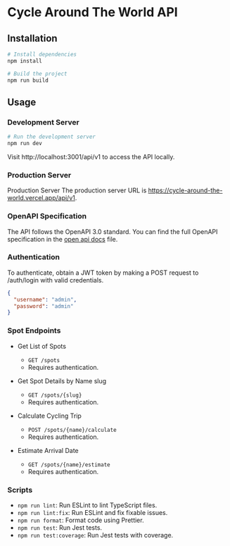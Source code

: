 # Cycle Around The World API

## Installation

```bash
# Install dependencies
npm install

# Build the project
npm run build
```

## Usage

### Development Server

```bash
# Run the development server
npm run dev
```

Visit http://localhost:3001/api/v1 to access the API locally.

### Production Server

Production Server The production server URL is https://cycle-around-the-world.vercel.app/api/v1.

### OpenAPI Specification

The API follows the OpenAPI 3.0 standard. You can find the full OpenAPI specification in the [open api docs](/src/api/docs/index.json) file.

### Authentication

To authenticate, obtain a JWT token by making a POST request to /auth/login with valid credentials.

```json
{
  "username": "admin",
  "password": "admin"
}
```

### Spot Endpoints

- Get List of Spots

  - `GET /spots`
  - Requires authentication.

- Get Spot Details by Name slug

  - `GET /spots/{slug}`
  - Requires authentication.

- Calculate Cycling Trip

  - `POST /spots/{name}/calculate`
  - Requires authentication.

- Estimate Arrival Date
  - `GET /spots/{name}/estimate`
  - Requires authentication.

### Scripts

- `npm run lint`: Run ESLint to lint TypeScript files.
- `npm run lint:fix`: Run ESLint and fix fixable issues.
- `npm run format`: Format code using Prettier.
- `npm run test`: Run Jest tests.
- `npm run test:coverage`: Run Jest tests with coverage.
